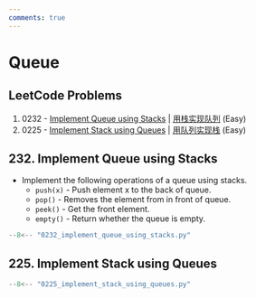 ```yaml
---
comments: true
---
```


# Queue

## LeetCode Problems

1. 0232 - [Implement Queue using Stacks](https://leetcode.com/problems/implement-queue-using-stacks/) | [用栈实现队列](https://leetcode.cn/problems/implement-queue-using-stacks/) (Easy)
2. 0225 - [Implement Stack using Queues](https://leetcode.com/problems/implement-stack-using-queues/) | [用队列实现栈](https://leetcode.cn/problems/implement-stack-using-queues/) (Easy)

## 232. Implement Queue using Stacks

-   Implement the following operations of a queue using stacks.
    -   `push(x)` - Push element x to the back of queue.
    -   `pop()` - Removes the element from in front of queue.
    -   `peek()` - Get the front element.
    -   `empty()` - Return whether the queue is empty.

```python
--8<-- "0232_implement_queue_using_stacks.py"
```

## 225. Implement Stack using Queues

```python
--8<-- "0225_implement_stack_using_queues.py"
```
